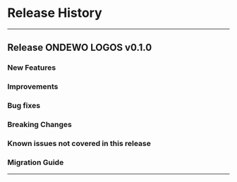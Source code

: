 # Release History
*****************

## Release ONDEWO LOGOS v0.1.0

### New Features

### Improvements

### Bug fixes

### Breaking Changes

### Known issues not covered in this release

### Migration Guide

*****************
